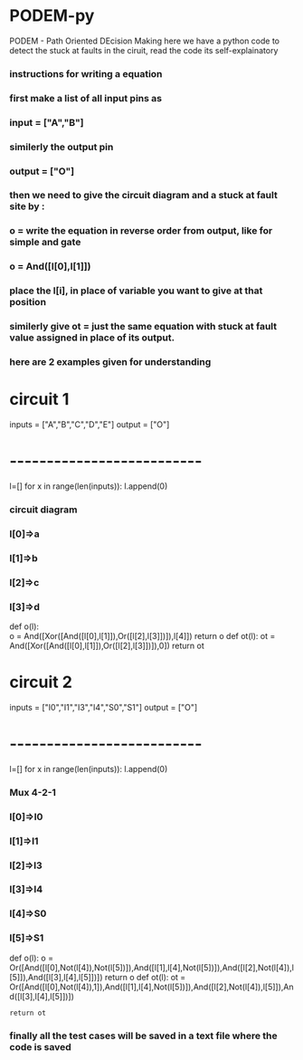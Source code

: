 # PODEM-py 
PODEM - Path Oriented DEcision Making 
here we have a python code to detect the stuck at faults in the ciruit, read the code its self-explainatory 


### instructions for writing a equation 
### first make a list of all input pins as 
###  input = ["A","B"]
###  similerly the output pin 
###  output = ["O"]
###  then we need to give the circuit diagram and a stuck at fault site by :
###  o =  write the equation in reverse order from output, like for simple and gate 
###  o = And([l[0],l[1]])
###  place the l[i], in place of variable you want to give at that position 
###  similerly give ot = just the same equation with stuck at fault value assigned in place of its output.
###  here are 2 examples given for understanding 


# circuit 1

inputs = ["A","B","C","D","E"]
output = ["O"]

# --------------------------
l=[]
for x in range(len(inputs)):
    l.append(0)

### circuit diagram 
### l[0]=>a
### l[1]=>b
### l[2]=>c
### l[3]=>d

def o(l):  
    o =  And([Xor([And([l[0],l[1]]),Or([l[2],l[3]])]),l[4]])
    return o
def ot(l):
    ot =  And([Xor([And([l[0],l[1]]),Or([l[2],l[3]])]),0])
    return ot



# circuit 2

inputs = ["I0","I1","I3","I4","S0","S1"]
output = ["O"]

# --------------------------
l=[]
for x in range(len(inputs)):
    l.append(0)


### Mux 4-2-1
### l[0]=>I0
### l[1]=>I1
### l[2]=>I3
### l[3]=>I4
### l[4]=>S0
### l[5]=>S1

def o(l):
    o = Or([And([l[0],Not(l[4]),Not(l[5])]),And([l[1],l[4],Not(l[5])]),And([l[2],Not(l[4]),l[5]]),And([l[3],l[4],l[5]])])
    return o
def ot(l):
    ot = Or([And([l[0],Not(l[4]),1]),And([l[1],l[4],Not(l[5])]),And([l[2],Not(l[4]),l[5]]),And([l[3],l[4],l[5]])])

    return ot


### finally all the test cases will be saved in a text file where the code is saved
